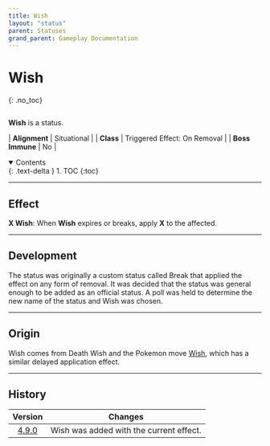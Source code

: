 ```yaml
---
title: Wish
layout: "status"
parent: Statuses
grand_parent: Gameplay Documentation
---
```


# Wish
{: .no_toc}

<div class="row">
<div class="column content" markdown="1">

**Wish** is a status.

| **Alignment** | Situational |
| **Class** | Triggered Effect: On Removal |
| **Boss Immune** | No |

</div>
<div class="column toc" markdown="1">
<details open markdown="block">
<summary>
Contents
</summary>
{: .text-delta }
1. TOC
{:toc}
</details>
</div>
</div> 

---

## Effect

**X Wish**: When **Wish** expires or breaks, apply **X** to the affected.

---

## Development

The status was originally a custom status called Break that applied the effect on any form of removal. It was decided that the status was general enough to be added as an official status. A poll was held to determine the new name of the status and Wish was chosen.

---

## Origin

Wish comes from Death Wish and the Pokemon move [Wish](https://bulbapedia.bulbagarden.net/wiki/Wish_(move)), which has a similar delayed application effect.

---

## History

| Version | Changes |
| :---: | --- |
| [4.9.0](/game/changelog/v4.html#v4.9.0) | Wish was added with the current effect. |